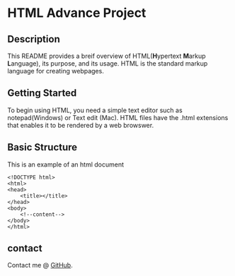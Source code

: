 # HTML Advance Project

## Description

This README provides a breif overview of HTML(**H**ypertext **M**arkup **L**anguage), its purpose, and its usage. HTML is the standard markup language for creating webpages.

## Getting Started

To begin using HTML, you need a simple text editor such as notepad(Windows) or Text edit (Mac). HTML files have the .html extensions that enables it to be rendered by a web browswer.

## Basic Structure

This is an example of an html document

```
<!DOCTYPE html>
<html>
<head>
    <title></title>
</head>
<body>
    <!--content-->
</body>
</html>
```
## contact

Contact me @ [GitHub](https://github.com/EasyboyJr).